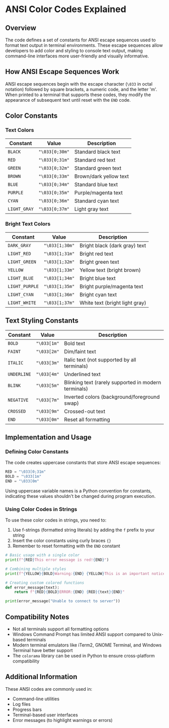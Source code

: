 # ANSI Color Codes Explained

## Overview

The code defines a set of constants for ANSI escape sequences used to format text output in terminal environments. These escape sequences allow developers to add color and styling to console text output, making command-line interfaces more user-friendly and visually informative.

## How ANSI Escape Sequences Work

ANSI escape sequences begin with the escape character (`\033` in octal notation) followed by square brackets, a numeric code, and the letter 'm'. When printed to a terminal that supports these codes, they modify the appearance of subsequent text until reset with the `END` code.

## Color Constants

### Text Colors

| Constant | Value | Description |
|----------|-------|-------------|
| `BLACK` | `"\033[0;30m"` | Standard black text |
| `RED` | `"\033[0;31m"` | Standard red text |
| `GREEN` | `"\033[0;32m"` | Standard green text |
| `BROWN` | `"\033[0;33m"` | Brown/dark yellow text |
| `BLUE` | `"\033[0;34m"` | Standard blue text |
| `PURPLE` | `"\033[0;35m"` | Purple/magenta text |
| `CYAN` | `"\033[0;36m"` | Standard cyan text |
| `LIGHT_GRAY` | `"\033[0;37m"` | Light gray text |

### Bright Text Colors

| Constant | Value | Description |
|----------|-------|-------------|
| `DARK_GRAY` | `"\033[1;30m"` | Bright black (dark gray) text |
| `LIGHT_RED` | `"\033[1;31m"` | Bright red text |
| `LIGHT_GREEN` | `"\033[1;32m"` | Bright green text |
| `YELLOW` | `"\033[1;33m"` | Yellow text (bright brown) |
| `LIGHT_BLUE` | `"\033[1;34m"` | Bright blue text |
| `LIGHT_PURPLE` | `"\033[1;35m"` | Bright purple/magenta text |
| `LIGHT_CYAN` | `"\033[1;36m"` | Bright cyan text |
| `LIGHT_WHITE` | `"\033[1;37m"` | White text (bright light gray) |

## Text Styling Constants

| Constant | Value | Description |
|----------|-------|-------------|
| `BOLD` | `"\033[1m"` | Bold text |
| `FAINT` | `"\033[2m"` | Dim/faint text |
| `ITALIC` | `"\033[3m"` | Italic text (not supported by all terminals) |
| `UNDERLINE` | `"\033[4m"` | Underlined text |
| `BLINK` | `"\033[5m"` | Blinking text (rarely supported in modern terminals) |
| `NEGATIVE` | `"\033[7m"` | Inverted colors (background/foreground swap) |
| `CROSSED` | `"\033[9m"` | Crossed-out text |
| `END` | `"\033[0m"` | Reset all formatting |

## Implementation and Usage

### Defining Color Constants

The code creates uppercase constants that store ANSI escape sequences:

```python
RED = "\033[0;31m"
BOLD = "\033[1m"
END = "\033[0m"
```

Using uppercase variable names is a Python convention for constants, indicating these values shouldn't be changed during program execution.

### Using Color Codes in Strings

To use these color codes in strings, you need to:

1. Use f-strings (formatted string literals) by adding the `f` prefix to your string
2. Insert the color constants using curly braces `{}`
3. Remember to reset formatting with the `END` constant

```python
# Basic usage with a single color
print(f"{RED}This error message is red!{END}")

# Combining multiple styles
print(f"{YELLOW}{BOLD}Warning:{END} {YELLOW}This is an important notice.{END}")

# Creating custom colored functions
def error_message(text):
    return f"{RED}{BOLD}ERROR:{END} {RED}{text}{END}"

print(error_message("Unable to connect to server"))
```

## Compatibility Notes

- Not all terminals support all formatting options
- Windows Command Prompt has limited ANSI support compared to Unix-based terminals
- Modern terminal emulators like iTerm2, GNOME Terminal, and Windows Terminal have better support
- The `colorama` library can be used in Python to ensure cross-platform compatibility

## Additional Information

These ANSI codes are commonly used in:
- Command-line utilities
- Log files
- Progress bars
- Terminal-based user interfaces
- Error messages (to highlight warnings or errors)